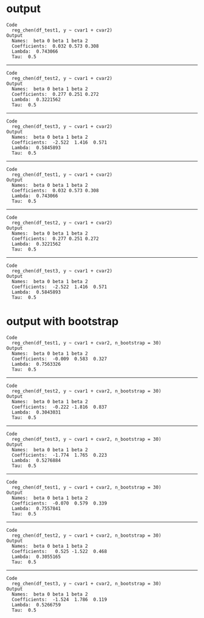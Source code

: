 # output

    Code
      reg_chen(df_test1, y ~ cvar1 + cvar2)
    Output
      Names:  beta 0 beta 1 beta 2 
      Coefficients:  0.032 0.573 0.308 
      Lambda:  0.743066 
      Tau:  0.5 

---

    Code
      reg_chen(df_test2, y ~ cvar1 + cvar2)
    Output
      Names:  beta 0 beta 1 beta 2 
      Coefficients:  0.277 0.251 0.272 
      Lambda:  0.3221562 
      Tau:  0.5 

---

    Code
      reg_chen(df_test3, y ~ cvar1 + cvar2)
    Output
      Names:  beta 0 beta 1 beta 2 
      Coefficients:  -2.522  1.416  0.571 
      Lambda:  0.5845893 
      Tau:  0.5 

---

    Code
      reg_chen(df_test1, y ~ cvar1 + cvar2)
    Output
      Names:  beta 0 beta 1 beta 2 
      Coefficients:  0.032 0.573 0.308 
      Lambda:  0.743066 
      Tau:  0.5 

---

    Code
      reg_chen(df_test2, y ~ cvar1 + cvar2)
    Output
      Names:  beta 0 beta 1 beta 2 
      Coefficients:  0.277 0.251 0.272 
      Lambda:  0.3221562 
      Tau:  0.5 

---

    Code
      reg_chen(df_test3, y ~ cvar1 + cvar2)
    Output
      Names:  beta 0 beta 1 beta 2 
      Coefficients:  -2.522  1.416  0.571 
      Lambda:  0.5845893 
      Tau:  0.5 

# output with bootstrap

    Code
      reg_chen(df_test1, y ~ cvar1 + cvar2, n_bootstrap = 30)
    Output
      Names:  beta 0 beta 1 beta 2 
      Coefficients:  -0.009  0.583  0.327 
      Lambda:  0.7563326 
      Tau:  0.5 

---

    Code
      reg_chen(df_test2, y ~ cvar1 + cvar2, n_bootstrap = 30)
    Output
      Names:  beta 0 beta 1 beta 2 
      Coefficients:  -0.222 -1.816  0.837 
      Lambda:  0.3043031 
      Tau:  0.5 

---

    Code
      reg_chen(df_test3, y ~ cvar1 + cvar2, n_bootstrap = 30)
    Output
      Names:  beta 0 beta 1 beta 2 
      Coefficients:  -1.774  1.765  0.223 
      Lambda:  0.5276884 
      Tau:  0.5 

---

    Code
      reg_chen(df_test1, y ~ cvar1 + cvar2, n_bootstrap = 30)
    Output
      Names:  beta 0 beta 1 beta 2 
      Coefficients:  -0.070  0.579  0.339 
      Lambda:  0.7557841 
      Tau:  0.5 

---

    Code
      reg_chen(df_test2, y ~ cvar1 + cvar2, n_bootstrap = 30)
    Output
      Names:  beta 0 beta 1 beta 2 
      Coefficients:   0.525 -1.522  0.468 
      Lambda:  0.3055165 
      Tau:  0.5 

---

    Code
      reg_chen(df_test3, y ~ cvar1 + cvar2, n_bootstrap = 30)
    Output
      Names:  beta 0 beta 1 beta 2 
      Coefficients:  -1.524  1.786  0.119 
      Lambda:  0.5266759 
      Tau:  0.5 

